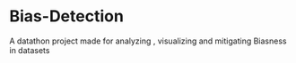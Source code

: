 # Bias-Detection
A datathon project made for analyzing , visualizing and mitigating Biasness in datasets
